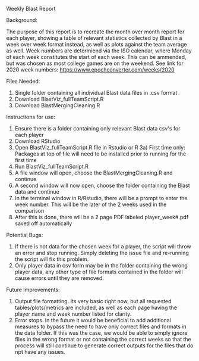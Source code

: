 Weekly Blast Report

Background:

The purpose of this report is to recreate the month over month report for each player, showing a table of relevant statistics collected by Blast in a week over week format instead, as well as plots against the team average as well.
Week numbers are determiend via the ISO calendar, where Monday of each week constitutes the start of each week. This can be ammended, but was chosen as most college games are on the weekend. See link for 2020 week numbers: https://www.epochconverter.com/weeks/2020

Files Needed:

1) Single folder containing all individual Blast data files in .csv format
2) Download BlastViz_fullTeamScript.R
3) Download BlastMergingCleaning.R

Instructions for use:

1) Ensure there is a folder containing only relevant Blast data csv's for each player
2) Download RStudio
3) Open BlastViz_fullTeamScript.R file in Rstudio or R
    3a) First time only: Packages at top of file will need to be installed prior to running for the first time
4) Run BlastViz_fullTeamScript.R
5) A file window will open, choose the BlastMergingCleaning.R and continue
6) A second window will now open, choose the folder containing the Blast data and continue
7) In the terminal window in R/Rstudio, there will be a prompt to enter the week number. This will be the later of the 2 weeks used in the comparison
8) After this is done, there will be a 2 page PDF labeled player_week#.pdf saved off automatically

Potential Bugs:

1) If there is not data for the chosen week for a player, the script will throw an error and stop running. Simply deleting the issue file and re-running the script will fix this problem.
2) Only player data in csv form may be in the folder containing the wrong player data, any other type of file formats contained in the folder will cause errors until they are removed.

Future Improvements:

1) Output file formatting. Its very basic right now, but all requested tables/plots/metrics are included, as well as each page having the player name and week number listed for clarity.
2) Error stops. In the future it would be beneficial to add additional measures to bypass the need to have only correct files and formats in the data folder. If this was the case, we would be able to simply ignore files in the wrong format or not containing the correct weeks so that the process will still continue to generate correct outputs for the files that do npt have any issues.
